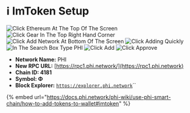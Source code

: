 # ℹ ImToken Setup

![Click Ethereum At The Top Of The Screen](../../../.gitbook/assets/IMG\_4711.jpg) ![Click Gear In The Top Right Hand  Corner ](../../../.gitbook/assets/IMG\_4712.jpg) ![Click Add Network At Bottom Of The Screen](../../../.gitbook/assets/IMG\_4713.jpg) ![Click Adding Quickly ](../../../.gitbook/assets/IMG\_4714.jpg) ![In The Search Box Type PHI ](../../../.gitbook/assets/IMG\_4715.jpg) ![Click Add](../../../.gitbook/assets/IMG\_4716.jpg) ![Click Approve ](../../../.gitbook/assets/IMG\_4717.jpg)

* **Network Name:** PHI
* **New RPC URL:** [https://rpc1.phi.network/](https://rpc1.phi.network)​
* **Chain ID: 4181**
* **Symbol: Φ**
* **Block Explorer:** [`https://explorer.phi.network`](https://explorer.phi.network)``

{% embed url="https://docs.phi.network/phi-wiki/use-phi-smart-chain/how-to-add-tokens-to-wallet#imtoken" %}
